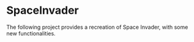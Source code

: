 # SpaceInvader
The following project provides a recreation of Space Invader, with some new functionalities.
